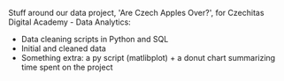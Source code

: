 Stuff around our data project, 'Are Czech Apples Over?', for Czechitas Digital Academy - Data Analytics:
- Data cleaning scripts in Python and SQL
- Initial and cleaned data
- Something extra: a py script (matlibplot) + a donut chart summarizing time spent on the project
